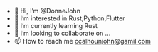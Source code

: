 - 👋 Hi, I’m @DonneJohn
- 👀 I’m interested in Rust,Python,Flutter
- 🌱 I’m currently learning Rust
- 💞️ I’m looking to collaborate on ...
- 📫 How to reach me ccalhounjohn@gamil.com

<!---
DonneJohn/DonneJohn is a ✨ special ✨ repository because its `README.md` (this file) appears on your GitHub profile.
You can click the Preview link to take a look at your changes.
--->
